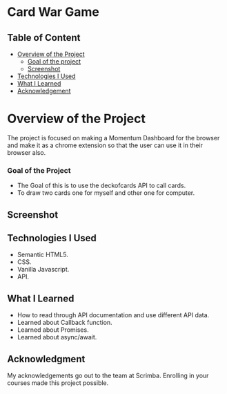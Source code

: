 # Card War Game
## Table of Content

 * [Overview of the Project](#overview-of-the-project)
      * [Goal of the project](#goal-of-the-project)
      * [Screenshot](#screenshot)
 * [Technologies I Used](#technologies-i-used)
 * [What I Learned](#what-i-learned) 
 * [Acknowledgement](#acknowledgement)

# Overview of the Project
The project is focused on making a Momentum Dashboard for the browser and make it as a chrome extension so that the user can use it in their browser also.

### Goal of the Project
* The Goal of this is to use the deckofcards API to call cards.
* To draw two cards one for myself and other one for computer.

## Screenshot


## Technologies I Used
* Semantic HTML5.
* CSS.
* Vanilla Javascript.
* API.

## What I Learned
* How to read through API documentation and use different API data.
* Learned about Callback function.
* Learned about Promises.
* Learned about async/await.

## Acknowledgment
   My acknowledgements go out to the team at Scrimba. Enrolling in your courses made this project possible.
